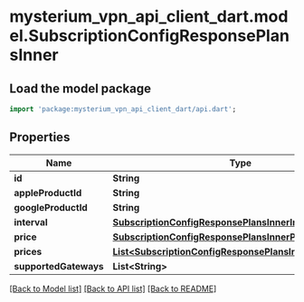# mysterium_vpn_api_client_dart.model.SubscriptionConfigResponsePlansInner

## Load the model package
```dart
import 'package:mysterium_vpn_api_client_dart/api.dart';
```

## Properties
Name | Type | Description | Notes
------------ | ------------- | ------------- | -------------
**id** | **String** |  | 
**appleProductId** | **String** |  | 
**googleProductId** | **String** |  | 
**interval** | [**SubscriptionConfigResponsePlansInnerInterval**](SubscriptionConfigResponsePlansInnerInterval.md) |  | 
**price** | [**SubscriptionConfigResponsePlansInnerPrice**](SubscriptionConfigResponsePlansInnerPrice.md) |  | 
**prices** | [**List&lt;SubscriptionConfigResponsePlansInnerPricesInner&gt;**](SubscriptionConfigResponsePlansInnerPricesInner.md) |  | 
**supportedGateways** | **List&lt;String&gt;** |  | 

[[Back to Model list]](../README.md#documentation-for-models) [[Back to API list]](../README.md#documentation-for-api-endpoints) [[Back to README]](../README.md)


